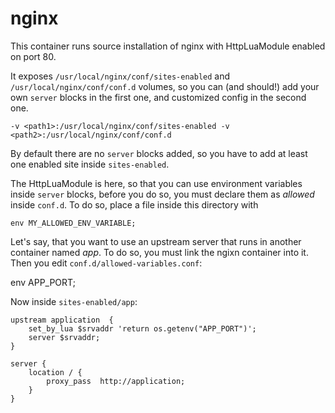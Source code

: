 nginx
=====

This container runs source installation of nginx with HttpLuaModule
enabled on port 80.

It exposes `/usr/local/nginx/conf/sites-enabled` and
`/usr/local/nginx/conf/conf.d` volumes, so you can
(and should!) add your own `server` blocks in the first one,
and customized config in the second one.

`-v <path1>:/usr/local/nginx/conf/sites-enabled -v <path2>:/usr/local/nginx/conf/conf.d`

By default there are no `server` blocks added, so you have to add
at least one enabled site inside `sites-enabled`.

The HttpLuaModule is here, so that you can use environment variables
inside `server` blocks, before you do so, you must declare them as *allowed*
inside `conf.d`. To do so, place a file inside this directory with

    env MY_ALLOWED_ENV_VARIABLE;

Let's say, that you want to use an upstream server that runs in another
container named *app*. To do so, you must link the ngixn container into
it. Then you edit `conf.d/allowed-variables.conf`:

   env APP_PORT;

Now inside `sites-enabled/app`:

    upstream application  {
        set_by_lua $srvaddr 'return os.getenv("APP_PORT")';
        server $srvaddr;
    }
 
    server {
        location / {
            proxy_pass  http://application;
        }
    }
